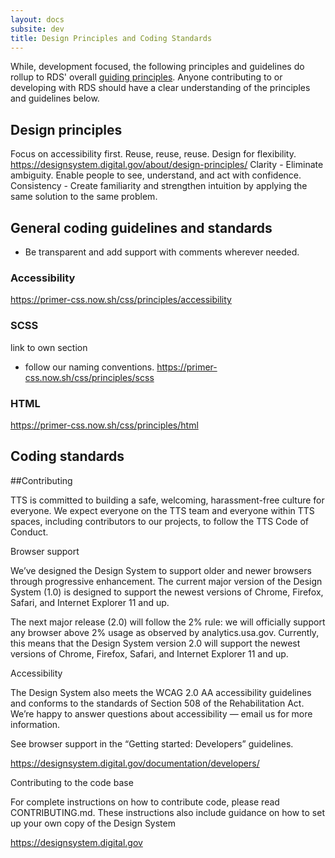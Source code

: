```yaml
---
layout: docs
subsite: dev
title: Design Principles and Coding Standards
---
```

While, development focused, the following principles and guidelines do rollup to RDS' overall [guiding principles](#). Anyone contributing to or developing with RDS should have a clear understanding of the principles and guidelines below.

## Design principles

Focus on accessibility first.
Reuse, reuse, reuse.
Design for flexibility.
https://designsystem.digital.gov/about/design-principles/
Clarity - Eliminate ambiguity. Enable people to see, understand, and act with confidence.
Consistency - Create familiarity and strengthen intuition by applying the same solution to the same problem.

## General coding guidelines and standards

- Be transparent and add support with comments wherever needed.

### Accessibility

https://primer-css.now.sh/css/principles/accessibility

###  SCSS
link to own section
- follow our naming conventions.
https://primer-css.now.sh/css/principles/scss

### HTML

https://primer-css.now.sh/css/principles/html

## Coding standards

##Contributing

TTS is committed to building a safe, welcoming, harassment-free culture for everyone. We expect everyone on the TTS team and everyone within TTS spaces, including contributors to our projects, to follow the TTS Code of Conduct.

Browser support

We’ve designed the Design System to support older and newer browsers through progressive enhancement. The current major version of the Design System (1.0) is designed to support the newest versions of Chrome, Firefox, Safari, and Internet Explorer 11 and up.

The next major release (2.0) will follow the 2% rule: we will officially support any browser above 2% usage as observed by analytics.usa.gov. Currently, this means that the Design System version 2.0 will support the newest versions of Chrome, Firefox, Safari, and Internet Explorer 11 and up.

Accessibility

The Design System also meets the WCAG 2.0 AA accessibility guidelines and conforms to the standards of Section 508 of the Rehabilitation Act. We’re happy to answer questions about accessibility — email us for more information.

See browser support in the “Getting started: Developers” guidelines.

https://designsystem.digital.gov/documentation/developers/


Contributing to the code base

For complete instructions on how to contribute code, please read CONTRIBUTING.md. These instructions also include guidance on how to set up your own copy of the Design System

https://designsystem.digital.gov
